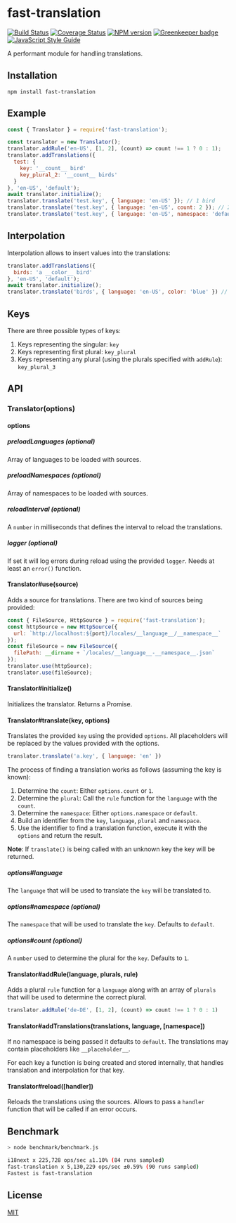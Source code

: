 # fast-translation

[![Build Status](https://travis-ci.org/SerayaEryn/fast-translation.svg?branch=master)](https://travis-ci.org/SerayaEryn/fast-translation)
[![Coverage Status](https://coveralls.io/repos/github/SerayaEryn/fast-translation/badge.svg?branch=master)](https://coveralls.io/github/SerayaEryn/fast-translation?branch=master)
[![NPM version](https://img.shields.io/npm/v/fast-translation.svg?style=flat)](https://www.npmjs.com/package/fast-translation) [![Greenkeeper badge](https://badges.greenkeeper.io/SerayaEryn/fast-translation.svg)](https://greenkeeper.io/)
[![JavaScript Style Guide](https://img.shields.io/badge/code_style-standard-brightgreen.svg)](https://standardjs.com)

A performant module for handling translations.

## Installation

```
npm install fast-translation
```

## Example

```js
const { Translator } = require('fast-translation');

const translator = new Translator();
translator.addRule('en-US', [1, 2], (count) => count !== 1 ? 0 : 1);
translator.addTranslations({
  test: {
    key: '__count__ bird'
    key_plural_2: '__count__ birds'
  }
}, 'en-US', 'default');
await translator.initialize();
translator.translate('test.key', { language: 'en-US' }); // 1 bird
translator.translate('test.key', { language: 'en-US', count: 2 }); // 2 birds
translator.translate('test.key', { language: 'en-US', namespace: 'default' }); // 1 bird
```

## Interpolation

Interpolation allows to insert values into the translations:

```js 
translator.addTranslations({
  birds: 'a __color__ bird'
}, 'en-US', 'default');
await translator.initialize();
translator.translate('birds', { language: 'en-US', color: 'blue' }) // a blue bird
```

## Keys

There are three possible types of keys:

1. Keys representing the singular: `key`
2. Keys representing first plural: `key_plural`
3. Keys representing any plural (using the plurals specified with `addRule`): `key_plural_3`

## API

### Translator(options)

#### options

##### preloadLanguages (optional)

Array of languages to be loaded with sources.

##### preloadNamespaces (optional)

Array of namespaces to be loaded with sources.

##### reloadInterval (optional)

A `number` in milliseconds that defines the interval to reload the translations.

##### logger (optional)

If set it will log errors during reload using the provided `logger`. Needs at least an `error()` function.

#### Translator#use(source)

Adds a source for translations. There are two kind of sources being provided:
```js
const { FileSource, HttpSource } = require('fast-translation');
const httpSource = new HttpSource({
  url: `http://localhost:${port}/locales/__language__/__namespace__`
});
const fileSource = new FileSource({
  filePath: __dirname + `/locales/__language__-__namespace__.json`
});
translator.use(httpSource);
translator.use(fileSource);
```

#### Translator#initialize()

Initializes the translator. Returns a Promise.

#### Translator#translate(key, options)

Translates the provided `key` using the provided `options`. All placeholders 
will be replaced by the values provided with the options.

```js
translator.translate('a.key', { language: 'en' })
```

The process of finding a translation works as follows (assuming the key is known):
1. Determine the `count`: Either `options.count` or `1`.
2. Determine the `plural`: Call the `rule` function for the `language` with the `count`.
3. Determine the `namespace`: Either `options.namespace` or `default`.
4. Build an identifier from the `key`, `language`, `plural` and `namespace`.
5. Use the identifier to find a translation function, execute it with the `options` and return the result.

**Note**: If `translate()` is being called with an unknown key the key will be 
returned.

##### options#language

The `language` that will be used to translate the `key` will be translated to. 

##### options#namespace (optional)

The `namespace` that will be used to translate the `key`. Defaults to `default`.

##### options#count (optional)

A `number` used to determine the plural for the `key`. Defaults to `1`.

#### Translator#addRule(language, plurals, rule)

Adds a plural `rule` function for a `language` along with an array of `plurals` 
that will be used to determine the correct plural.

```js
translator.addRule('de-DE', [1, 2], (count) => count !== 1 ? 0 : 1)
```

#### Translator#addTranslations(translations, language, [namespace])

If no namespace is being passed it defaults to `default`. The translations may 
contain placeholders like `__placeholder__`.

For each key a function is being created and stored internally, that handles 
translation and interpolation for that key.

#### Translator#reload([handler])

Reloads the translations using the sources. Allows to pass a `handler` function 
that will be called if an error occurs.

## Benchmark

```bash
> node benchmark/benchmark.js

i18next x 225,728 ops/sec ±1.10% (84 runs sampled)
fast-translation x 5,130,229 ops/sec ±0.59% (90 runs sampled)
Fastest is fast-translation
```

## License

[MIT](./LICENSE)
